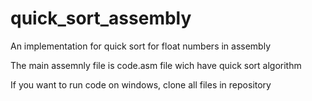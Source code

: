 # quick_sort_assembly
An implementation for quick sort for float numbers in assembly

The main assemnly file is code.asm file wich have quick sort algorithm

If you want to run code on windows, clone all files in repository
